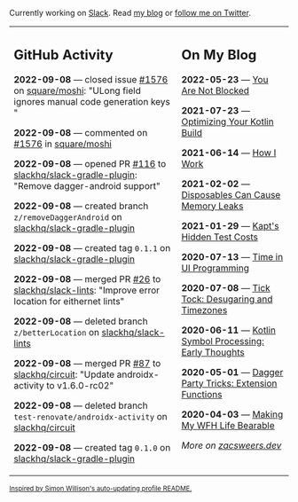 Currently working on [Slack](https://slack.com/). Read [my blog](https://zacsweers.dev/) or [follow me on Twitter](https://twitter.com/ZacSweers).

<table><tr><td valign="top" width="60%">

## GitHub Activity
<!-- githubActivity starts -->
**2022-09-08** — closed issue [#1576](https://github.com/square/moshi/issues/1576) on [square/moshi](https://github.com/square/moshi): "ULong field ignores manual code generation keys "

**2022-09-08** — commented on [#1576](https://github.com/square/moshi/issues/1576#issuecomment-1241334661) in [square/moshi](https://github.com/square/moshi)

**2022-09-08** — opened PR [#116](https://github.com/slackhq/slack-gradle-plugin/pull/116) to [slackhq/slack-gradle-plugin](https://github.com/slackhq/slack-gradle-plugin): "Remove dagger-android support"

**2022-09-08** — created branch `z/removeDaggerAndroid` on [slackhq/slack-gradle-plugin](https://github.com/slackhq/slack-gradle-plugin)

**2022-09-08** — created tag `0.1.1` on [slackhq/slack-gradle-plugin](https://github.com/slackhq/slack-gradle-plugin)

**2022-09-08** — merged PR [#26](https://github.com/slackhq/slack-lints/pull/26) to [slackhq/slack-lints](https://github.com/slackhq/slack-lints): "Improve error location for eithernet lints"

**2022-09-08** — deleted branch `z/betterLocation` on [slackhq/slack-lints](https://github.com/slackhq/slack-lints)

**2022-09-08** — merged PR [#87](https://github.com/slackhq/circuit/pull/87) to [slackhq/circuit](https://github.com/slackhq/circuit): "Update androidx-activity to v1.6.0-rc02"

**2022-09-08** — deleted branch `test-renovate/androidx-activity` on [slackhq/circuit](https://github.com/slackhq/circuit)

**2022-09-08** — created tag `0.1.0` on [slackhq/slack-gradle-plugin](https://github.com/slackhq/slack-gradle-plugin)
<!-- githubActivity ends -->
</td><td valign="top" width="40%">

## On My Blog
<!-- blog starts -->
**2022-05-23** — [You Are Not Blocked](https://www.zacsweers.dev/you-are-not-blocked/)

**2021-07-23** — [Optimizing Your Kotlin Build](https://www.zacsweers.dev/optimizing-your-kotlin-build/)

**2021-06-14** — [How I Work](https://www.zacsweers.dev/how-i-work/)

**2021-02-02** — [Disposables Can Cause Memory Leaks](https://www.zacsweers.dev/disposables-can-cause-memory-leaks/)

**2021-01-29** — [Kapt's Hidden Test Costs](https://www.zacsweers.dev/kapts-hidden-test-costs/)

**2020-07-13** — [Time in UI Programming](https://www.zacsweers.dev/time-in-ui/)

**2020-07-08** — [Tick Tock: Desugaring and Timezones](https://www.zacsweers.dev/ticktock-desugaring-timezones/)

**2020-06-11** — [Kotlin Symbol Processing: Early Thoughts](https://www.zacsweers.dev/kotlin-symbol-processor-early-thoughts/)

**2020-05-01** — [Dagger Party Tricks: Extension Functions](https://www.zacsweers.dev/dagger-party-tricks-extension-functions/)

**2020-04-03** — [Making My WFH Life Bearable](https://www.zacsweers.dev/making-wfh-life-bearable/)
<!-- blog ends -->
_More on [zacsweers.dev](https://zacsweers.dev/)_
</td></tr></table>

<sub><a href="https://simonwillison.net/2020/Jul/10/self-updating-profile-readme/">Inspired by Simon Willison's auto-updating profile README.</a></sub>